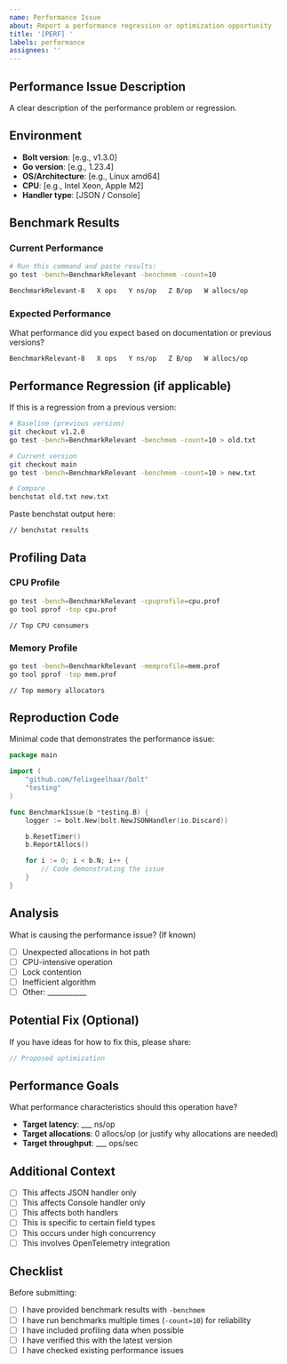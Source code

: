 ```yaml
---
name: Performance Issue
about: Report a performance regression or optimization opportunity
title: '[PERF] '
labels: performance
assignees: ''
---
```


## Performance Issue Description

A clear description of the performance problem or regression.

## Environment

- **Bolt version**: [e.g., v1.3.0]
- **Go version**: [e.g., 1.23.4]
- **OS/Architecture**: [e.g., Linux amd64]
- **CPU**: [e.g., Intel Xeon, Apple M2]
- **Handler type**: [JSON / Console]

## Benchmark Results

### Current Performance

```bash
# Run this command and paste results:
go test -bench=BenchmarkRelevant -benchmem -count=10

BenchmarkRelevant-8   X ops   Y ns/op   Z B/op   W allocs/op
```

### Expected Performance

What performance did you expect based on documentation or previous versions?

```
BenchmarkRelevant-8   X ops   Y ns/op   Z B/op   W allocs/op
```

## Performance Regression (if applicable)

If this is a regression from a previous version:

```bash
# Baseline (previous version)
git checkout v1.2.0
go test -bench=BenchmarkRelevant -benchmem -count=10 > old.txt

# Current version
git checkout main
go test -bench=BenchmarkRelevant -benchmem -count=10 > new.txt

# Compare
benchstat old.txt new.txt
```

Paste benchstat output here:

```
// benchstat results
```

## Profiling Data

### CPU Profile

```bash
go test -bench=BenchmarkRelevant -cpuprofile=cpu.prof
go tool pprof -top cpu.prof
```

```
// Top CPU consumers
```

### Memory Profile

```bash
go test -bench=BenchmarkRelevant -memprofile=mem.prof
go tool pprof -top mem.prof
```

```
// Top memory allocators
```

## Reproduction Code

Minimal code that demonstrates the performance issue:

```go
package main

import (
    "github.com/felixgeelhaar/bolt"
    "testing"
)

func BenchmarkIssue(b *testing.B) {
    logger := bolt.New(bolt.NewJSONHandler(io.Discard))

    b.ResetTimer()
    b.ReportAllocs()

    for i := 0; i < b.N; i++ {
        // Code demonstrating the issue
    }
}
```

## Analysis

What is causing the performance issue? (If known)

- [ ] Unexpected allocations in hot path
- [ ] CPU-intensive operation
- [ ] Lock contention
- [ ] Inefficient algorithm
- [ ] Other: ___________

## Potential Fix (Optional)

If you have ideas for how to fix this, please share:

```go
// Proposed optimization
```

## Performance Goals

What performance characteristics should this operation have?

- **Target latency**: ___ ns/op
- **Target allocations**: 0 allocs/op (or justify why allocations are needed)
- **Target throughput**: ___ ops/sec

## Additional Context

- [ ] This affects JSON handler only
- [ ] This affects Console handler only
- [ ] This affects both handlers
- [ ] This is specific to certain field types
- [ ] This occurs under high concurrency
- [ ] This involves OpenTelemetry integration

## Checklist

Before submitting:

- [ ] I have provided benchmark results with `-benchmem`
- [ ] I have run benchmarks multiple times (`-count=10`) for reliability
- [ ] I have included profiling data when possible
- [ ] I have verified this with the latest version
- [ ] I have checked existing performance issues
